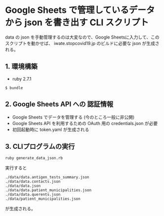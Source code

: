 # Google Sheets で管理しているデータから json を書き出す CLI スクリプト

data の json を手動管理するのは大変なので、Google Sheetsに入力して、このスクリプトを動かせば、
iwate.stopcovid19.jp のビルドに必要な json が生成される。

## 1. 環境構築

- ruby 2.7.1

```
$ bundle
```

## 2. Google Sheets API への 認証情報

- Google Sheets でデータを管理する (今のところ一般に非公開)
- Google Sheets API を利用するための OAuth 用の credentials.json が必要
- 初回起動時に token.yaml が生成される

## 3. CLIプログラムの実行

```
ruby generate_data_json.rb
```

実行すると

```
./data/data.antigen_tests_summary.json
./data/data.contacts.json
./data/data.json
./data/data.patient_municipalities.json
./data/data.querents.json
./data/patient_municipalities.json
```

が生成される。
